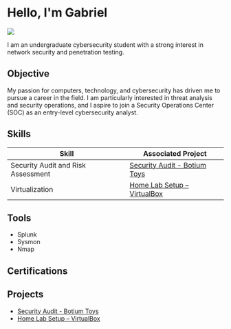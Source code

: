 # Hello, I'm Gabriel
<a href="https://www.linkedin.com/in/gabriel-cabral-06742b333/"><img src="https://img.shields.io/badge/-LinkedIn-0072b1?&style=for-the-badge&logo=linkedin&logoColor=white" /></a>

I am an undergraduate cybersecurity student with a strong interest in network security and penetration testing.

## Objective

My passion for computers, technology, and cybersecurity has driven me to pursue a career in the field. I am particularly interested in threat analysis and security operations, and I aspire to join a Security Operations Center (SOC) as an entry-level cybersecurity analyst.

## Skills


| Skill                                         | Associated Project         |
|-----------------------------------------------|----------------------------|
| Security Audit and Risk Assessment       | <a href="https://github.com/zuqui-c/Conducting-a-Security-Audit">Security Audit - Botium Toys</a>|
| Virtualization                           | <a href="https://github.com/zuqui-c/Home-Lab-Setup"> Home Lab Setup – VirtualBox</a>             |

## Tools
- Splunk
- Sysmon
- Nmap
</div>

## Certifications

## Projects
- <a href="https://github.com/zuqui-c/Security-Audit-Botium-Toys"> Security Audit - Botium Toys</a>
- <a href="https://github.com/zuqui-c/Home-Lab-Setup"> Home Lab Setup – VirtualBox</a>
